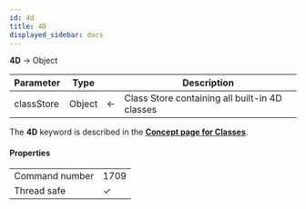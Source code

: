 ```yaml
---
id: 4d
title: 4D
displayed_sidebar: docs
---
```


**4D** -> Object

| Parameter | Type |  | Description |
| --- | --- | --- | --- |
| classStore | Object | &#8592; | Class Store containing all built-in 4D classes |


The **4D** keyword is described in the [**Concept page for Classes**](../Concepts/classes.md#4d). 

#### Properties

|  |  |
| --- | --- |
| Command number | 1709 |
| Thread safe | &check; |


